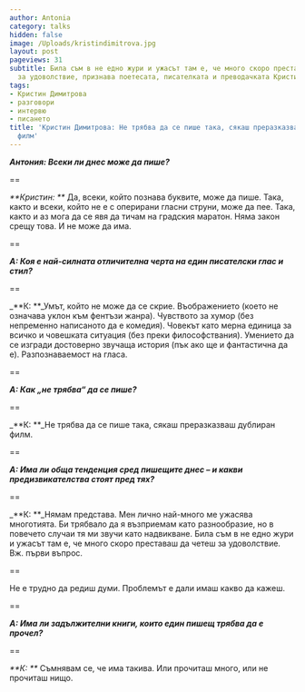 ```yaml
---
author: Antonia
category: talks
hidden: false
image: /Uploads/kristindimitrova.jpg
layout: post
pageviews: 31
subtitle: Била съм в не едно жури и ужасът там е, че много скоро преставаш да четеш
  за удоволствие, признава поетесата, писателката и преводачката Кристин Димитрова
tags:
- Кристин Димитрова
- разговори
- интервю
- писането
title: 'Кристин Димитрова: Не трябва да се пише така, сякаш преразказваш дублиран
  филм'
---
```


_**Антония: Всеки ли днес може да пише?**_

\==

_**Кристин: **_ Да, всеки, който познава буквите, може да пише. Така, както и всеки, който не е с оперирани гласни струни, може да пее. Така, както и аз мога да се явя да тичам на градския маратон. Няма закон срещу това. И не може да има.

\==

_**А:  Коя е най-силната отличителна черта на един писателски глас и стил?**_

\==

_**К: **_Умът, който не може да се скрие. Въображението (което не означава уклон към фентъзи жанра). Чувството за хумор (без непременно написаното да е комедия). Човекът като мерна единица за всичко и човешката ситуация (без преки философствания). Умението да се изгради достоверно звучаща история (пък ако ще и фантастична да е). Разпознаваемост на гласа.

\==

_**А:  Как „не трябва“ да се пише?**_

\==

_**К: **_Не трябва да се пише така, сякаш преразказваш дублиран филм.

\==

_**А:  Има ли обща тенденция сред пишещите днес – и какви предизвикателства стоят пред тях?**_

\==

_**К: **_Нямам представа. Мен лично най-много ме ужасява многотията. Би трябвало да я възприемам като разнообразие, но в повечето случаи тя ми звучи като надвикване. Била съм в не едно жури и ужасът там е, че много скоро преставаш да четеш за удоволствие. Вж. първи въпрос.

\==

Не е трудно да редиш думи. Проблемът е дали имаш какво да кажеш.

\==

_**А: Има ли задължителни книги, които един пишещ трябва да е прочел?**_

\==

_**К: **_ Съмнявам се, че има такива. Или прочиташ много, или не прочиташ нищо.